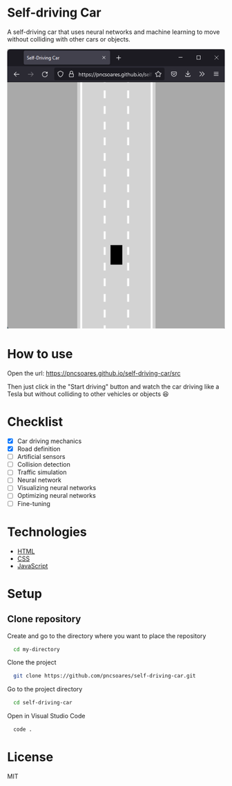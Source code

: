 # Self-driving Car

A self-driving car that uses neural networks and machine learning to move without colliding with other cars or objects.

![app](./.github/app.png)

# How to use

Open the url: https://pncsoares.github.io/self-driving-car/src

Then just click in the "Start driving" button and watch the car driving like a Tesla but without colliding to other vehicles or objects 😆

# Checklist

- [x] Car driving mechanics
- [x] Road definition
- [ ] Artificial sensors
- [ ] Collision detection
- [ ] Traffic simulation
- [ ] Neural network
- [ ] Visualizing neural networks
- [ ] Optimizing neural networks
- [ ] Fine-tuning

# Technologies

- [HTML](https://developer.mozilla.org/en-US/docs/Web/HTML)
- [CSS](https://developer.mozilla.org/en-US/docs/Web/CSS)
- [JavaScript](https://developer.mozilla.org/en-US/docs/Web/JavaScript)

# Setup

## Clone repository

Create and go to the directory where you want to place the repository

```bash
  cd my-directory
```

Clone the project

```bash
  git clone https://github.com/pncsoares/self-driving-car.git
```

Go to the project directory

```bash
  cd self-driving-car
```

Open in Visual Studio Code

```bash
  code .
```

# License

MIT